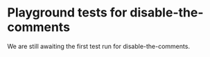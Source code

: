 # Playground tests for disable-the-comments
We are still awaiting the first test run for disable-the-comments.
